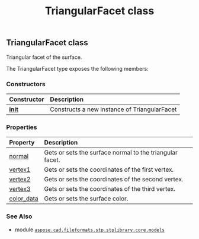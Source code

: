 ﻿---
title: TriangularFacet class
second_title: Aspose.CAD for Python via .NET API References
description: 
type: docs
weight: 30
url: /python-net/aspose.cad.fileformats.stp.stplibrary.core.models/triangularfacet/
is_root: false
---

## TriangularFacet class

Triangular facet of the surface.



The TriangularFacet type exposes the following members:

### Constructors
| Constructor | Description |
| :- | :- |
| [__init__](/cad/python-net/aspose.cad.fileformats.stp.stplibrary.core.models/triangularfacet/__init__/#) | Constructs a new instance of TriangularFacet |


### Properties
| Property | Description |
| :- | :- |
| [normal](/cad/python-net/aspose.cad.fileformats.stp.stplibrary.core.models/triangularfacet/normal) | Gets or sets the surface normal to the triangular facet. |
| [vertex1](/cad/python-net/aspose.cad.fileformats.stp.stplibrary.core.models/triangularfacet/vertex1) | Gets or sets the coordinates of the first vertex. |
| [vertex2](/cad/python-net/aspose.cad.fileformats.stp.stplibrary.core.models/triangularfacet/vertex2) | Gets or sets the coordinates of the second vertex. |
| [vertex3](/cad/python-net/aspose.cad.fileformats.stp.stplibrary.core.models/triangularfacet/vertex3) | Gets or sets the coordinates of the third vertex. |
| [color_data](/cad/python-net/aspose.cad.fileformats.stp.stplibrary.core.models/triangularfacet/color_data) | Gets or sets the surface  color. |



### See Also
* module [`aspose.cad.fileformats.stp.stplibrary.core.models`](..)
